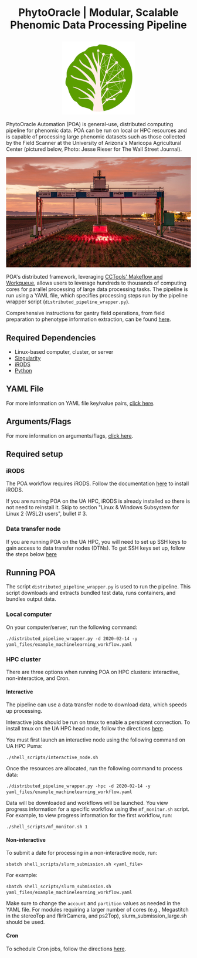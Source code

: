# <p align="center"><b>PhytoOracle | Modular, Scalable Phenomic Data Processing Pipeline</b></p>
<p align="center"><img src="docs/IMG_0102.PNG" height="200"></p>
PhytoOracle Automation (POA) is general-use, distributed computing pipeline for phenomic data. POA can be run on local or HPC resources and is capable of processing large phenomic datasets such as those collected by the Field Scanner at the University of Arizona's Maricopa Agricultural Center (pictured below, Photo: Jesse Rieser for The Wall Street Journal).

<p align="center"><img src="docs/gantry_wsj.jpg" height="300"></p>

POA's distributed framework, leveraging [CCTools' Makeflow and Workqueue](https://cctools.readthedocs.io/en/stable/), allows users to leverage hundreds to thousands of computing cores for parallel processing of large data processing tasks. The pipeline is run using a YAML file, which specifies processing steps run by the pipeline wrapper script (```distributed_pipeline_wrapper.py```).

Comprehensive instructions for gantry field operations, from field preparation to phenotype information extraction, can be found [here](https://github.com/phytooracle/pipeline_documentation/blob/b028777fa607614051af96fab73772764708d2a0/full_document.pdf).

## Required Dependencies
  * Linux-based computer, cluster, or server
  * [Singularity](https://github.com/apptainer/singularity/blob/master/INSTALL.md)
  * [iRODS](https://emmanuelgonz.github.io/posts/2022/01/irods-setup/)
  * [Python](https://www.python.org/downloads/)

## YAML File
For more information on YAML file key/value pairs, [click here](https://github.com/phytooracle/automation/blob/main/docs/yaml.md).

## Arguments/Flags
For more information on arguments/flags, [click here](https://github.com/phytooracle/automation/blob/main/docs/arguments.md).

## Required setup

### iRODS 

The POA workflow requires iRODS. Follow the documentation [here](https://emmanuelgonz.github.io/posts/2022/01/irods-setup/) to install iRODS. 

If you are running POA on the UA HPC, iRODS is already installed so there is not need to reinstall it. Skip to section "Linux & Windows Subsystem for Linux 2 (WSL2) users", bullet # 3.

### Data transfer node

If you are running POA on the UA HPC, you will need to set up SSH keys to gain access to data transfer nodes (DTNs). To get SSH keys set up, follow the steps below [here](https://github.com/phytooracle/automation/blob/main/docs/dtn.md)

## Running POA
The script ```distributed_pipeline_wrapper.py``` is used to run the pipeline. This script downloads and extracts bundled test data, runs containers, and bundles output data.

### Local computer
On your computer/server, run the following command:
```
./distributed_pipeline_wrapper.py -d 2020-02-14 -y yaml_files/example_machinelearning_workflow.yaml
```

### HPC cluster
There are three options when running POA on HPC clusters: interactive, non-interactice, and Cron.

#### Interactive
The pipeline can use a data transfer node to download data, which speeds up processing. 

Interactive jobs should be run on tmux to enable a persistent connection. To install tmux on the UA HPC head node, follow the directions [here](https://github.com/phytooracle/automation/blob/main/docs/tmux.md).

You must first launch an interactive node using the following command on UA HPC Puma: 

```
./shell_scripts/interactive_node.sh
```

Once the resources are allocated, run the following command to process data:
```
./distributed_pipeline_wrapper.py -hpc -d 2020-02-14 -y yaml_files/example_machinelearning_workflow.yaml
```

Data will be downloaded and workflows will be launched. You view progress information for a specific workflow using the ```mf_monitor.sh``` script. For example, to view progress information for the first workflow, run:
```
./shell_scripts/mf_monitor.sh 1
```

#### Non-interactive 
To submit a date for processing in a non-interactive node, run:
```shell
sbatch shell_scripts/slurm_submission.sh <yaml_file>
```

For example: 
```shell
sbatch shell_scripts/slurm_submission.sh yaml_files/example_machinelearning_workflow.yaml
```

Make sure to change the `account` and `partition` values as needed in the YAML file. 
For modules requiring a larger number of cores (e.g., Megastitch in the stereoTop and flirIrCamera, and ps2Top), slurm_submission_large.sh should be used.

#### Cron
To schedule Cron jobs, follow the directions [here](https://github.com/phytooracle/automation/blob/main/docs/cron.md).
